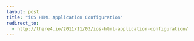 ```yaml
---
layout: post
title: "iOS HTML Application Configuration"
redirect_to:
  - http://there4.io/2011/11/03/ios-html-application-configuration/
---
```


